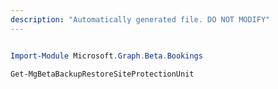 ```yaml
---
description: "Automatically generated file. DO NOT MODIFY"
---
```


```powershell

Import-Module Microsoft.Graph.Beta.Bookings

Get-MgBetaBackupRestoreSiteProtectionUnit

```